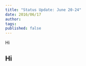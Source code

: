 ```yaml
---
title: "Status Update: June 20-24"
date: 2016/06/17
author: 
tags: 
published: false
---
```

Hi
## Hi
